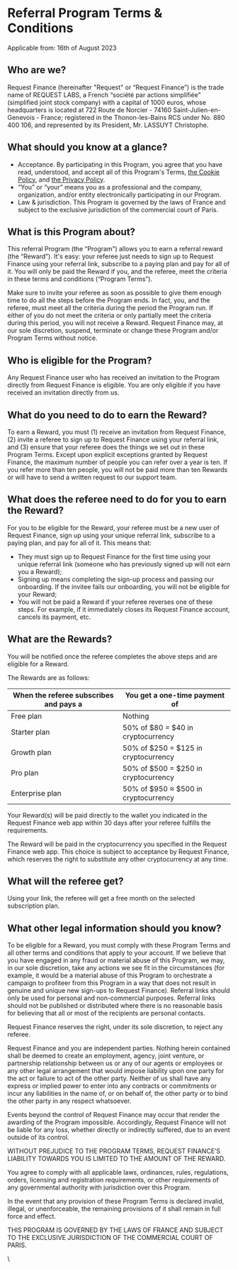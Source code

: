 # Referral Program Terms & Conditions

Applicable from: 16th of August 2023

## Who are we? <a href="#docs-internal-guid-f5a1c120-7fff-955f-1f87-9d275129f3b4" id="docs-internal-guid-f5a1c120-7fff-955f-1f87-9d275129f3b4"></a>

Request Finance (hereinafter "Request" or “Request Finance”) is the trade name of REQUEST LABS, a French “société par actions simplifiée” (simplified joint stock company) with a capital of 1000 euros, whose headquarters is located at 722 Route de Norcier - 74160 Saint-Julien-en-Genevois - France; registered in the Thonon-les-Bains RCS under No. 880 400 106, and represented by its President, Mr. LASSUYT Christophe.

## What should you know at a glance?

* Acceptance. By participating in this Program, you agree that you have read, understood, and accept all of this Program's Terms, [the Cookie Policy](https://support.request.finance/legal/cookies), and [the Privacy Policy](https://support.request.finance/legal/privacy).
* “You” or “your” means you as a professional and the company, organization, and/or entity electronically participating in our Program.
* Law & jurisdiction. This Program is governed by the laws of France and subject to the exclusive jurisdiction of the commercial court of Paris.

## What is this Program about?

This referral Program (the “Program”) allows you to earn a referral reward (the “Reward”). It's easy: your referee just needs to sign up to Request Finance using your referral link, subscribe to a paying plan and pay for all of it. You will only be paid the Reward if you, and the referee, meet the criteria in these terms and conditions (“Program Terms”).

Make sure to invite your referee as soon as possible to give them enough time to do all the steps before the Program ends. In fact, you, and the referee, must meet all the criteria during the period the Program run. If either of you do not meet the criteria or only partially meet the criteria during this period, you will not receive a Reward. Request Finance may, at our sole discretion, suspend, terminate or change these Program and/or Program Terms without notice.

## Who is eligible for the Program?

Any Request Finance user who has received an invitation to the Program directly from Request Finance is eligible. You are only eligible if you have received an invitation directly from us.

## What do you need to do to earn the Reward?

To earn a Reward, you must (1) receive an invitation from Request Finance, (2) invite a referee to sign up to Request Finance using your referral link, and (3) ensure that your referee does the things we set out in these Program Terms. Except upon explicit exceptions granted by Request Finance, the maximum number of people you can refer over a year is ten. If you refer more than ten people, you will not be paid more than ten Rewards or will have to send a written request to our support team.&#x20;

## What does the referee need to do for you to earn the Reward?

For you to be eligible for the Reward, your referee must be a new user of Request Finance, sign up using your unique referral link, subscribe to a paying plan, and pay for all of it. This means that:

* They must sign up to Request Finance for the first time using your unique referral link (someone who has previously signed up will not earn you a Reward);
* Signing up means completing the sign-up process and passing our onboarding. If the invitee fails our onboarding, you will not be eligible for your Reward;
* You will not be paid a Reward if your referee reverses one of these steps. For example, if it immediately closes its Request Finance account, cancels its payment, etc.

## What are the Rewards?

You will be notified once the referee completes the above steps and are eligible for a Reward.&#x20;

The Rewards are as follows:&#x20;

| When the referee subscribes and pays a | You get a one-time payment of        |
| -------------------------------------- | ------------------------------------ |
| Free plan                              | Nothing                              |
| Starter plan                           | 50% of $80 = $40 in cryptocurrency   |
| Growth plan                            | 50% of $250 = $125 in cryptocurrency |
| Pro plan                               | 50% of $500 = $250 in cryptocurrency |
| Enterprise plan                        | 50% of $950 ≈ $500 in cryptocurrency |

Your Reward(s) will be paid directly to the wallet you indicated in the Request Finance web app within 30 days after your referee fulfills the requirements.

The Reward will be paid in the cryptocurrency you specified in the Request Finance web app. This choice is subject to acceptance by Request Finance, which reserves the right to substitute any other cryptocurrency at any time.&#x20;

## What will the referee get?&#x20;

Using your link, the referee will get a free month on the selected subscription plan.&#x20;

## What other legal information should you know?

To be eligible for a Reward, you must comply with these Program Terms and all other terms and conditions that apply to your account. If we believe that you have engaged in any fraud or material abuse of this Program, we may, in our sole discretion, take any actions we see fit in the circumstances (for example, it would be a material abuse of this Program to orchestrate a campaign to profiteer from this Program in a way that does not result in genuine and unique new sign-ups to Request Finance). Referral links should only be used for personal and non-commercial purposes. Referral links should not be published or distributed where there is no reasonable basis for believing that all or most of the recipients are personal contacts.

Request Finance reserves the right, under its sole discretion, to reject any referee.&#x20;

Request Finance and you are independent parties. Nothing herein contained shall be deemed to create an employment, agency, joint venture, or partnership relationship between us or any of our agents or employees or any other legal arrangement that would impose liability upon one party for the act or failure to act of the other party. Neither of us shall have any express or implied power to enter into any contracts or commitments or incur any liabilities in the name of, or on behalf of, the other party or to bind the other party in any respect whatsoever.

Events beyond the control of Request Finance may occur that render the awarding of the Program impossible. Accordingly, Request Finance will not be liable for any loss, whether directly or indirectly suffered, due to an event outside of its control.&#x20;

WITHOUT PREJUDICE TO THE PROGRAM TERMS, REQUEST FINANCE’S LIABILITY TOWARDS YOU IS LIMITED TO THE AMOUNT OF THE REWARD.

You agree to comply with all applicable laws, ordinances, rules, regulations, orders, licensing and registration requirements, or other requirements of any governmental authority with jurisdiction over this Program.

In the event that any provision of these Program Terms is declared invalid, illegal, or unenforceable, the remaining provisions of it shall remain in full force and effect.

THIS PROGRAM IS GOVERNED BY THE LAWS OF FRANCE AND SUBJECT TO THE EXCLUSIVE JURISDICTION OF THE COMMERCIAL COURT OF PARIS.

\
